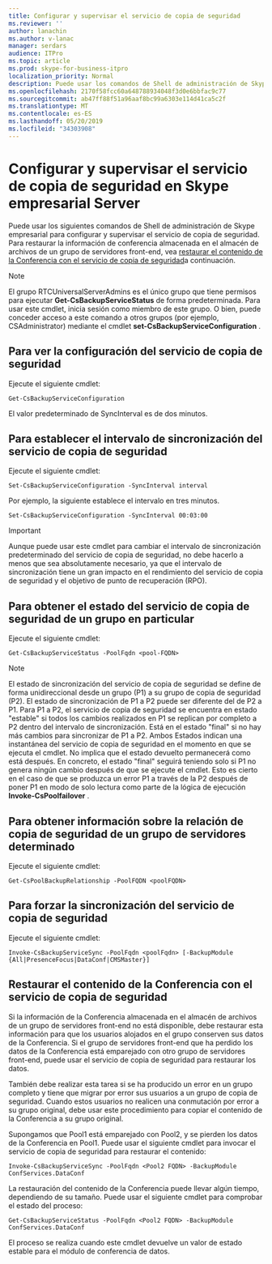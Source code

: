 ```yaml
---
title: Configurar y supervisar el servicio de copia de seguridad
ms.reviewer: ''
author: lanachin
ms.author: v-lanac
manager: serdars
audience: ITPro
ms.topic: article
ms.prod: skype-for-business-itpro
localization_priority: Normal
description: Puede usar los comandos de Shell de administración de Skype empresarial para configurar y supervisar el servicio de copia de seguridad.
ms.openlocfilehash: 2170f58fcc60a648788934048f3d0e6bbfac9c77
ms.sourcegitcommit: ab47ff88f51a96aaf8bc99a6303e114d41ca5c2f
ms.translationtype: MT
ms.contentlocale: es-ES
ms.lasthandoff: 05/20/2019
ms.locfileid: "34303908"
---
```

# <a name="configuring-and-monitoring-the-backup-service-in-skype-for-business-server"></a>Configurar y supervisar el servicio de copia de seguridad en Skype empresarial Server

Puede usar los siguientes comandos de Shell de administración de Skype empresarial para configurar y supervisar el servicio de copia de seguridad. Para restaurar la información de conferencia almacenada en el almacén de archivos de un grupo de servidores front-end, vea [restaurar el contenido de la Conferencia con el servicio de copia de seguridad](#restore-conference-contents-using-the-backup-service)a continuación.

> [!NOTE]  
> El grupo RTCUniversalServerAdmins es el único grupo que tiene permisos para ejecutar **Get-CsBackupServiceStatus** de forma predeterminada. Para usar este cmdlet, inicia sesión como miembro de este grupo. O bien, puede conceder acceso a este comando a otros grupos (por ejemplo, CSAdministrator) mediante el cmdlet **set-CsBackupServiceConfiguration** .

## <a name="to-see-the-backup-service-configuration"></a>Para ver la configuración del servicio de copia de seguridad

Ejecute el siguiente cmdlet:

    Get-CsBackupServiceConfiguration

El valor predeterminado de SyncInterval es de dos minutos.

## <a name="to-set-the-backup-service-sync-interval"></a>Para establecer el intervalo de sincronización del servicio de copia de seguridad

Ejecute el siguiente cmdlet:

    Set-CsBackupServiceConfiguration -SyncInterval interval

Por ejemplo, la siguiente establece el intervalo en tres minutos.

    Set-CsBackupServiceConfiguration -SyncInterval 00:03:00


> [!IMPORTANT]  
> Aunque puede usar este cmdlet para cambiar el intervalo de sincronización predeterminado del servicio de copia de seguridad, no debe hacerlo a menos que sea absolutamente necesario, ya que el intervalo de sincronización tiene un gran impacto en el rendimiento del servicio de copia de seguridad y el objetivo de punto de recuperación (RPO).

## <a name="to-get-the-backup-service-status-for-a-particular-pool"></a>Para obtener el estado del servicio de copia de seguridad de un grupo en particular

Ejecute el siguiente cmdlet:

    Get-CsBackupServiceStatus -PoolFqdn <pool-FQDN>

> [!NOTE]  
> El estado de sincronización del servicio de copia de seguridad se define de forma unidireccional desde un grupo (P1) a su grupo de copia de seguridad (P2). El estado de sincronización de P1 a P2 puede ser diferente del de P2 a P1. Para P1 a P2, el servicio de copia de seguridad se encuentra en estado "estable" si todos los cambios realizados en P1 se replican por completo a P2 dentro del intervalo de sincronización. Está en el estado "final" si no hay más cambios para sincronizar de P1 a P2. Ambos Estados indican una instantánea del servicio de copia de seguridad en el momento en que se ejecuta el cmdlet. No implica que el estado devuelto permanecerá como está después. En concreto, el estado "final" seguirá teniendo solo si P1 no genera ningún cambio después de que se ejecute el cmdlet. Esto es cierto en el caso de que se produzca un error P1 a través de la P2 después de poner P1 en modo de solo lectura como parte de la lógica de ejecución **Invoke-CsPoolfailover** .

## <a name="to-get-information-about-the-backup-relationship-for-a-particular-pool"></a>Para obtener información sobre la relación de copia de seguridad de un grupo de servidores determinado

Ejecute el siguiente cmdlet:

    Get-CsPoolBackupRelationship -PoolFQDN <poolFQDN>

## <a name="to-force-a-backup-service-sync"></a>Para forzar la sincronización del servicio de copia de seguridad

Ejecute el siguiente cmdlet:

    Invoke-CsBackupServiceSync -PoolFqdn <poolFqdn> [-BackupModule  {All|PresenceFocus|DataConf|CMSMaster}]

## <a name="restore-conference-contents-using-the-backup-service"></a>Restaurar el contenido de la Conferencia con el servicio de copia de seguridad 

Si la información de la Conferencia almacenada en el almacén de archivos de un grupo de servidores front-end no está disponible, debe restaurar esta información para que los usuarios alojados en el grupo conserven sus datos de la Conferencia. Si el grupo de servidores front-end que ha perdido los datos de la Conferencia está emparejado con otro grupo de servidores front-end, puede usar el servicio de copia de seguridad para restaurar los datos.

También debe realizar esta tarea si se ha producido un error en un grupo completo y tiene que migrar por error sus usuarios a un grupo de copia de seguridad. Cuando estos usuarios no realicen una conmutación por error a su grupo original, debe usar este procedimiento para copiar el contenido de la Conferencia a su grupo original.

Supongamos que Pool1 está emparejado con Pool2, y se pierden los datos de la Conferencia en Pool1. Puede usar el siguiente cmdlet para invocar el servicio de copia de seguridad para restaurar el contenido:

    Invoke-CsBackupServiceSync -PoolFqdn <Pool2 FQDN> -BackupModule ConfServices.DataConf

La restauración del contenido de la Conferencia puede llevar algún tiempo, dependiendo de su tamaño. Puede usar el siguiente cmdlet para comprobar el estado del proceso:

    Get-CsBackupServiceStatus -PoolFqdn <Pool2 FQDN> -BackupModule ConfServices.DataConf

El proceso se realiza cuando este cmdlet devuelve un valor de estado estable para el módulo de conferencia de datos.
